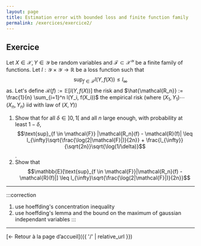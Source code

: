 ```yaml
---
layout: page
title: Estimation error with bounded loss and finite function family
permalink: /exercices/exercice2/
---
```


## Exercice

Let $X\in \mathcal{X}, Y \in \mathcal{Y}$ be random variables and $\mathcal{F} \subset \mathcal{X}^{\mathcal{Y}}$ be a finite family of functions. Let $l : \mathcal{Y} \times \mathcal{Y} \to \mathbb{R}$ be a loss function such that $$\text{sup}_{f \in \mathcal{F}} l(Y,f(X)) \leq l_\infty $$ as.
Let's define $\mathcal{R}(f) := \mathbb{E}[l(Y,f(X))]$ the risk and $\hat{\mathcal{R_n}} := \frac{1}{n} \sum_{i=1}^n l(Y_i, f(X_i))$ the empirical risk (where $(X_1, Y_1) \cdots (X_n,Y_n)$ iid with law of $(X,Y)$)

1. Show that for all $\delta \in ]0,1[$ and all $n$ large enough, with probability at least $1-\delta$, 
$$\text{sup}_{f \in \mathcal{F}} |\mathcal{R_n}(f) - \mathcal{R}(f)| \leq l_{\infty}\sqrt{\frac{\log(2|\mathcal{F}|)}{2n}} + \frac{l_{\infty}}{\sqrt{2n}}\sqrt{\log(1/\delta)}$$.
2. Show that 
$$\mathbb{E}[\text{sup}_{f \in \mathcal{F}}|\mathcal{R_n}(f) - \mathcal{R}(f)|] \leq l_{\infty}\sqrt{\frac{\log(2|\mathcal{F}|)}{2n}}$$

---

:::correction 
1. use hoeffding's concentration inequality
2. use hoeffding's lemma and the bound on the maximum of gaussian independant variables
:::
---

[← Retour à la page d’accueil]({{ '/' | relative_url }})

